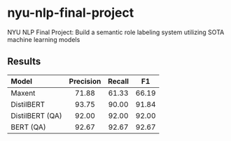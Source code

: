 # nyu-nlp-final-project

NYU NLP Final Project: Build a semantic role labeling system utilizing SOTA machine learning models

## Results

| Model           | Precision | Recall |  F1   |
| :-------------- | :-------: | :----: | :---: |
| Maxent          |   71.88   | 61.33  | 66.19 |
| DistilBERT      |   93.75   | 90.00  | 91.84 |
| DistilBERT (QA) |   92.00   | 92.00  | 92.00 |
| BERT (QA)       |   92.67   | 92.67  | 92.67 |
